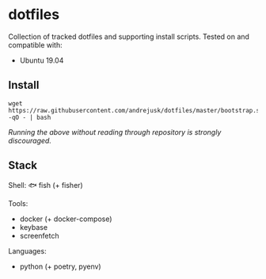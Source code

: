 # dotfiles

Collection of tracked dotfiles and supporting install scripts.
Tested on and compatible with:
  * Ubuntu 19.04

## Install

    wget https://raw.githubusercontent.com/andrejusk/dotfiles/master/bootstrap.sh -qO - | bash

_Running the above without reading through repository is strongly discouraged._

## Stack

Shell: 🐟 fish (+ fisher)

Tools:
* docker (+ docker-compose)
* keybase
* screenfetch

Languages:
* python (+ poetry, pyenv)
